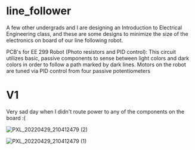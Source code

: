 # line_follower 
A few other undergrads and I are designing an Introduction to Electrical Engineering class,
and these are some designs to minimize the size of the electronics on board of our line following robot.

PCB's for EE 299 Robot (Photo resistors and PID control):
This circuit utilizes basic, passive components to sense between light colors and dark colors in order
to follow a path marked by dark lines. Motors on the robot are tuned via PID control from four passive 
potentiometers

# V1
Very sad day when I didn't route power to any of the components on the board :(

![PXL_20220429_210412479 (2)](https://user-images.githubusercontent.com/12982852/166135874-4dfa9766-151f-4d3f-a9d9-95cdeea9905e.jpg)

![PXL_20220429_210412479 (1)](https://user-images.githubusercontent.com/12982852/166135872-0508fae7-bf1a-4b4e-a88e-3a302b2e1d15.jpg)
